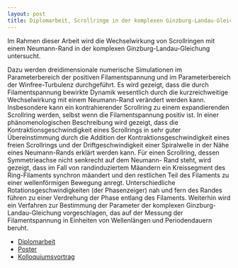 ```yaml
---
layout: post
title: Diplomarbeit, Scrollringe in der komplexen Ginzburg-Landau-Gleichung
---
```


Im Rahmen dieser Arbeit wird die Wechselwirkung von Scrollringen mit einem Neumann-Rand in der komplexen Ginzburg-Landau-Gleichung untersucht. 

Dazu werden dreidimensionale numerische Simulationen im Parameterbereich der positiven Filamentspannung und im Parameterbereich der Winfree-Turbulenz durchgeführt. Es wird gezeigt, dass die durch Filamentspannung bewirkte Dynamik wesentlich durch die kurzreichweitige Wechselwirkung mit einem Neumann-Rand verändert werden kann. Insbesondere kann ein kontrahierender Scrollring zu einem expandierenden Scrollring werden, selbst wenn die Filamentspannung positiv ist. In einer phänomenologischen Beschreibung wird gezeigt, dass die Kontraktionsgeschwindigkeit eines Scrollrings in sehr guter Übereinstimmung durch die Addition der Kontraktionsgeschwindigkeit eines freien Scrollrings und der Driftgeschwindigkeit einer Spiralwelle in der Nähe eines Neumann-Rands erklärt werden kann. Für einen Scrollring, dessen Symmetrieachse nicht senkrecht auf dem Neumann- Rand steht, wird gezeigt, dass im Fall von randinduziertem Mäandern ein Kreissegment des Ring-Filaments synchron mäandert und den restlichen Teil des Filaments zu einer wellenförmigen Bewegung anregt. Unterschiedliche Rotationsgeschwindigkeiten (der Phasenzeiger) nah und fern des Randes führen zu einer Verdrehung der Phase entlang des Filaments. Weiterhin wird ein Verfahren zur Bestimmung der Parameter der komplexen Ginzburg-Landau-Gleichung vorgeschlagen, das auf der Messung der Filamentspannung in Einheiten von Wellenlängen und Periodendauern beruht.

* [Diplomarbeit](http://www.physik.tu-berlin.de/~fab/diplom/Diplomarbeit.pdf)
* [Poster](http://www.physik.tu-berlin.de/~fab/diplom/Poster.pdf)
* [Kolloquiumsvortrag](http://www.physik.tu-berlin.de/~fab/diplom/Kolloquium.pdf)

